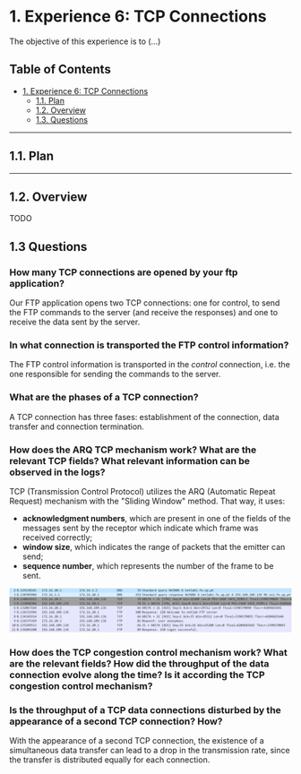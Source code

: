 # 1. Experience 6: TCP Connections

The objective of this experience is to (...)

## Table of Contents<!-- omit in toc -->

- [1. Experience 6: TCP Connections](#1-experience-6-TCP-Connections)
  - [1.1. Plan](#11-plan)
  - [1.2. Overview](#12-overview)
  - [1.3. Questions](#13-questions)

***

## 1.1. Plan

***

## 1.2. Overview

TODO


## 1.3 Questions

### How many TCP connections are opened by your ftp application?

Our FTP application opens two TCP connections: one for control, to send the FTP commands to the server (and receive the responses) and one to receive the data sent by the server.


### In what connection is transported the FTP control information?
The FTP control information is transported in the _control_ connection, i.e. the one responsible for sending the commands to the server.


### What are the phases of a TCP connection?
A TCP connection has three fases: establishment of the connection, data transfer and connection termination.


### How does the ARQ TCP mechanism work? What are the relevant TCP fields? What relevant information can be observed in the logs?

TCP (Transmission Control Protocol) utilizes the ARQ (Automatic Repeat Request) mechanism with the "Sliding Window" method. That way, it uses:
- __acknowledgment numbers__, which are present in one of the fields of the messages sent by the receptor which indicate which frame was received correctly;
- __window size__, which indicates the range of packets that the emitter can send;
- __sequence number__, which represents the number of the frame to be sent. 

![](./snippet.png)



### How does the TCP congestion control mechanism work? What are the relevant fields? How did the throughput of the data connection evolve along the time? Is it according the TCP congestion control mechanism?


### Is the throughput of a TCP data connections disturbed by the appearance of a second TCP connection? How?
With the appearance of a second TCP connection, the existence of a simultaneous data transfer can lead to a drop in the transmission rate, since the transfer is distributed equally for each connection.
